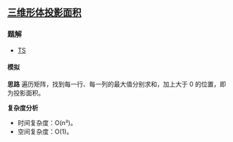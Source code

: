 ## [三维形体投影面积](https://leetcode.cn/problems/projection-area-of-3d-shapes/)

### 题解
+ [TS](../../ts/896/883.ts)

#### 模拟
**思路**
遍历矩阵，找到每一行、每一列的最大值分别求和，加上大于 0 的位置，即为投影面积。

**复杂度分析**
+ 时间复杂度：O(n²)。
+ 空间复杂度：O(1)。